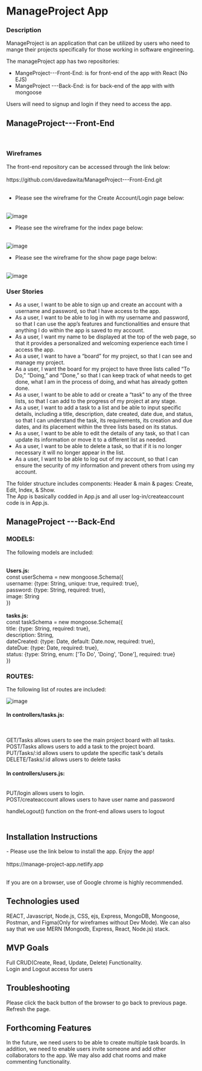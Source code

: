 # ManageProject App

<h3>Description</h3>

ManageProject is an application that can be utilized by users who need to mange their projects specifically for those working in software engineering.

The manageProject app has two repositories:
 - MangeProject---Front-End: is for front-end of the app with React (No EJS)
 - MangeProject ---Back-End: is for back-end of the app with with mongoose

Users will need to signup and login if they need to access the app.


 <h2> ManageProject---Front-End </h2></br>
 <h3>Wireframes</h3>
 The front-end repository can be accessed through the link below: </br> </br>
 https://github.com/davedawita/ManageProject---Front-End.git  </br> </br>
 
 - Please see the wireframe for the Create Account/Login page below: </br></br> 

![image](https://github.com/davedawita/ManageProject---Front-End/assets/155693018/e5ae9793-1608-47ab-afcf-24db53e466f7)


 - Please see the wireframe for the index page below: </br></br>

 ![image](https://github.com/davedawita/ManageProject---Front-End/assets/155693018/c06231ac-84f1-44fd-a41d-12f7df249701)


 - Please see the wireframe for the show page page below: </br></br>

 ![image](https://github.com/davedawita/ManageProject---Front-End/assets/155693018/59f4f250-f00e-40b8-a43e-f59cc3c9136b)


**<h3>User Stories</h3>** 
 - As a user, I want to be able to sign up and create an account with a username and password, so that I have access to the app.</br>
 - As a user, I want to be able to log in with my username and password, so that I can use the app’s features and functionalities and ensure that anything I do within the app is saved to my account.</br>
 - As a user, I want my name to be displayed at the top of the web page, so that it provides a personalized and welcoming experience each time I access the app.</br>
 - As a user, I want to have a “board” for my project, so that I can see and manage my project.</br>
 - As a user, I want the board for my project to have three lists called “To Do,” “Doing,” and “Done,” so that I can keep track of what needs to get done, what I am in the process of doing, and what has 
   already gotten done.</br>
 - As a user, I want to be able to add or create a “task” to any of the three lists, so that I can add to the progress of my project at any stage.</br>
 - As a user, I want to add a task to a list and be able to input specific details, including a title, description, date created, date due, and status, so that I can understand the task, its 
   requirements, its creation and due dates, and its placement within the three lists based on its status.</br>
 - As a user, I want to be able to edit the details of any task, so that I can update its information or move it to a different list as needed.</br>
 - As a user, I want to be able to delete a task, so that if it is no longer necessary it will no longer appear in the list.</br>
 - As a user, I want to be able to log out of my account, so that I can ensure the security of my information and prevent others from using my account.

The folder structure includes components: Header & main & pages: Create, Edit, Index, & Show.</br>
The App is basically codded in App.js and all user log-in/createaccount code is in App.js.</br>

<h2>ManageProject ---Back-End</h2>

<h3>MODELS:</h3> 
The following models are included: </br></br>

<b>Users.js:</b></br>
const userSchema = new mongoose.Schema({</br>
    username: {type: String, unique: true, required: true},</br>
    password: {type: String, required: true},</br>
    image: String</br>
})</br></br>
<b>tasks.js:</b></br>
const taskSchema = new mongoose.Schema({</br>
    title: {type: String, required: true},</br>
    description: String,</br>
    dateCreated: {type: Date, default: Date.now, required: true},</br>
    dateDue: {type: Date, required: true},</br>
    status: {type: String, enum: ['To Do', 'Doing', 'Done'], required: true}</br>
})</br>

<h3>ROUTES:</h3>
The following list of routes are included:</br>

![image](https://github.com/davedawita/ManageProject---Front-End/assets/155693018/d19eac79-0bde-42a4-a446-b2401a0c2e51)


<h4>In controllers/tasks.js:</h4> </br>

GET/Tasks allows users to see the main project board with all tasks.</br>
POST/Tasks allows users to add a task to the project board.</br>
PUT/Tasks/:id allows users to update the specific task's details</br>
DELETE/Tasks/:id allows users to delete tasks</br>


<h4>In controllers/users.js:</h4> </br>
PUT/login allows users to login. </br>
POST/createaccount allows users to have user name and password</br>

handleLogout() function on the front-end allows users to logout</br></br>


<h2>Installation Instructions</h2>
 - Please use the link below to install the app. Enjoy the app!   </br> </br>
 https://manage-project-app.netlify.app <br> </br>

 
If you are on a browser, use of Google chrome is highly recommended.    </br>
<h2>Technologies used</h2>
REACT, Javascript, Node.js, CSS, ejs, Express, MongoDB, Mongoose, Postman, and Figma(Only for wireframes without Dev Mode). We can also say that we use MERN (Mongodb, Express, React, Node.js) stack.  </br>

<h2>MVP Goals</h2>
Full CRUD(Create, Read, Update, Delete) Functionality. </br>
Login and Logout access for users   </br>

<h2>Troubleshooting</h2>
Please click the back button of the browser to go back to previous page. Refresh the page.   </br>

<h2>Forthcoming Features</h2>
In the future, we need users to be able to create multiple task boards. In addition, we need to enable users invite someone and add other collaborators to the app. We may also add chat rooms and make commenting functionality.

